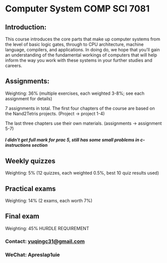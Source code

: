 # Computer System COMP SCI 7081

## Introduction:

This course introduces the core parts that make up computer systems from the level of basic logic gates, through to CPU architecture, machine language, compilers, and applications. In doing do, we hope that you'll gain an understanding of the fundamental workings of computers that will help inform the way you work with these systems in your further studies and careers.

## Assignments:
Weighting: 36% (multiple exercises, each weighted 3-8%; see each assignment for details)

7 assignments in total.
The first four chapters of the course are based on the Nand2Tetris projects. (Project -> project 1-4)

The last three chapters use their own materials. (assignments -> assignment 5-7)

##### I didn't get full mark for prac 5, still has some small problems in c-instructions section

## Weekly quizzes

Weighting: 5% (12 quizzes, each weighted 0.5%, best 10 quiz results used)

## Practical exams

Weighting: 14% (2 exams, each worth 7%)

## Final exam

Weighting: 45% HURDLE REQUIREMENT

### Contact: yuqingc31@gmail.com
### WeChat: Apreslap1uie
